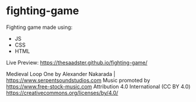 # fighting-game
Fighting game made using:

- JS
- CSS
- HTML

Live Preview: https://thesaadster.github.io/fighting-game/





Medieval Loop One by Alexander Nakarada | https://www.serpentsoundstudios.com
Music promoted by https://www.free-stock-music.com
Attribution 4.0 International (CC BY 4.0)
https://creativecommons.org/licenses/by/4.0/